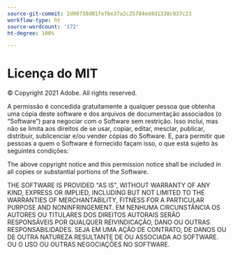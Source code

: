 ```yaml
---
source-git-commit: 2d90738d01fef6e37a2c25784ed4d1338c037c23
workflow-type: ht
source-wordcount: '172'
ht-degree: 100%

---
```

# Licença do MIT

© Copyright 2021 Adobe. All rights reserved.

A permissão é concedida gratuitamente a qualquer pessoa que obtenha uma cópia deste software e dos arquivos de documentação associados (o “Software”) para negociar com o Software sem restrição. Isso inclui, mas não se limita aos direitos de se usar, copiar, editar, mesclar, publicar, distribuir, sublicenciar e/ou vender cópias do Software. E, para permitir que pessoas a quem o Software é fornecido façam isso, o que está sujeito às seguintes condições:

The above copyright notice and this permission notice shall be included in all
copies or substantial portions of the Software.

THE SOFTWARE IS PROVIDED &quot;AS IS&quot;, WITHOUT WARRANTY OF ANY KIND, EXPRESS OR
IMPLIED, INCLUDING BUT NOT LIMITED TO THE WARRANTIES OF MERCHANTABILITY,
FITNESS FOR A PARTICULAR PURPOSE AND NONINFRINGEMENT. EM NENHUMA CIRCUNSTÂNCIA OS AUTORES OU TITULARES DOS DIREITOS AUTORAIS SERÃO RESPONSÁVEIS POR QUALQUER REIVINDICAÇÃO, DANO OU OUTRAS RESPONSABILIDADES. SEJA EM UMA AÇÃO DE CONTRATO, DE DANOS OU DE OUTRA NATUREZA RESULTANTE DE OU ASSOCIADA AO SOFTWARE. OU O USO OU OUTRAS NEGOCIAÇÕES NO SOFTWARE.
